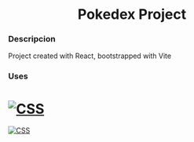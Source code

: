 <h1 align="center">Pokedex Project</h1>

### Descripcion

Project created with React, bootstrapped with Vite

### Uses

# [![CSS](https://img.shields.io/npm/v/vite?style=flat-square)](https://www.npmjs.com/package/vite)

[![CSS](https://img.shields.io/badge/tailwindcss-3.2.1-blue)](https://www.npmjs.com/package/tailwindcss)

